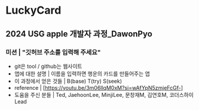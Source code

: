 # LuckyCard
## 2024 USG apple 개발자 과정_DawonPyo
### 미션 | "깃허브 주소를 입력해 주세요" 
- git은 tool / github는 웹사이트
- 앱에 대한 설명 | 이름을 입력하면 행운의 카드를 만들어주는 앱
- 이 과정에서 얻은 것들 | B(base) T(try) S(seek)
- reference | [https://youtu.be/3m06llqM0xM?si=wAfYpN5zmjeFcGf-]
- 도움을 주신 분들 | Ted, JaehoonLee, MinjiLee, 문창재M, 김연호M, 코더스하이Lead
